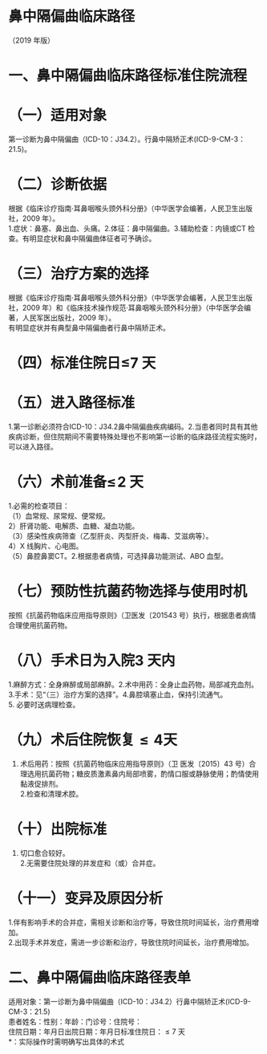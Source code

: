 # 鼻中隔偏曲临床路径  
（2019 年版）  
# 一、鼻中隔偏曲临床路径标准住院流程  
# （一）适用对象  
第一诊断为鼻中隔偏曲（ICD-10：J34.2）。行鼻中隔矫正术(ICD-9-CM-3：21.5)。  
# （二）诊断依据  
根据《临床诊疗指南·耳鼻咽喉头颈外科分册》（中华医学会编著，人民卫生出版社，2009 年）。  
1.症状：鼻塞、鼻出血、头痛。2.体征：鼻中隔偏曲。3.辅助检查：内镜或CT 检查。有明显症状和鼻中隔偏曲体征者可予确诊。  
# （三）治疗方案的选择  
根据《临床诊疗指南·耳鼻咽喉头颈外科分册》（中华医学会编著，人民卫生出版社，2009 年）和《临床技术操作规范·耳鼻咽喉头颈外科分册》（中华医学会编著，人民军医出版社，2009 年）。  
有明显症状并有典型鼻中隔偏曲者行鼻中隔矫正术。  
# （四）标准住院日≤7 天  
# （五）进入路径标准  
1.第一诊断必须符合ICD-10：J34.2鼻中隔偏曲疾病编码。2.当患者同时具有其他疾病诊断，但住院期间不需要特殊处理也不影响第一诊断的临床路径流程实施时，可以进入路径。  
# （六）术前准备$\leqslant\!\pmb{2}$ 天  
1.必需的检查项目：  
（1）血常规、尿常规、便常规。  
2）肝肾功能、电解质、血糖、凝血功能。  
（3）感染性疾病筛查（乙型肝炎、丙型肝炎、梅毒、艾滋病等）。  
4）X 线胸片、心电图。  
（5）鼻腔鼻窦CT。2.根据患者病情，可选择鼻功能测试、ABO 血型。  
# （七）预防性抗菌药物选择与使用时机  
按照《抗菌药物临床应用指导原则》（卫医发〔201543 号）执行，根据患者病情合理使用抗菌药物。  
# （八）手术日为入院3 天内  
1.麻醉方式：全身麻醉或局部麻醉。2.术中用药：全身止血药物，局部减充血剂。3.手术：见“（三）治疗方案的选择”。4.鼻腔填塞止血，保持引流通气。  
5. 必要时送病理检查。  
# （九）术后住院恢复${\leqslant}4$天  
1. 术后用药：按照《抗菌药物临床应用指导原则》（卫 医发〔2015〕43 号）合理选用抗菌药物；糖皮质激素鼻内局部喷雾，酌情口服或静脉使用；酌情使用黏液促排剂。  
2.检查和清理术腔。  
# （十）出院标准  
1. 切口愈合较好。  
2.无需要住院处理的并发症和（或）合并症。  
# （十一）变异及原因分析  
1.伴有影响手术的合并症，需相关诊断和治疗等，导致住院时间延长，治疗费用增加。  
2.出现手术并发症，需进一步诊断和治疗，导致住院时间延长，治疗费用增加。  
# 二、鼻中隔偏曲临床路径表单  
适用对象：第一诊断为鼻中隔偏曲（ICD-10：J34.2）行鼻中隔矫正术(ICD-9-CM-3：21.5)  
患者姓名：性别：年龄：门诊号：住院号：  
住院日期：年月日出院日期：年月日标准住院日：${\leqslant}7$ 天  
\*：实际操作时需明确写出具体的术式  
